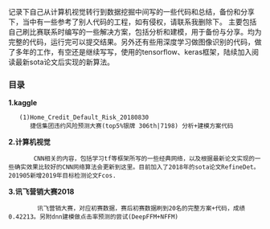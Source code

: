 记录下自己从计算机视觉转行到数据挖掘中间写的一些代码和总结，备份和分享下，当中有一些参考了别人代码的工程，如有侵权，请联系我删除下。
主要包括自己刷比赛联系时编写的一些解决方案，包括分析和建模，用于备份与分享。均为完整的代码，运行完可以提交结果。另外还有些用深度学习做图像识别的代码，做了多年的工作，有空还是继续写写，使用的tensorflow、keras框架，陆续加入阅读最新sota论文后实现的新算法。                               

### 目录
 **1.kaggle** 

       (1)Home_Credit_Default_Risk_20180830
          捷信集团违约风险预测大赛(top5%银牌 306th|7198) 分析+建模方案代码

 **2.计算机视觉** 

           CNN相关的内容，包括学习tf等框架所写的一些经典网络，以及根据最新论文实现的一些确实效果比较好的CNN网络算法会更新到这里。目前加入了2018年的sota论文RefineDet。201905新增2019年目标检测论文Fcos.
 **3.讯飞营销大赛2018** 

            讯飞营销大赛，对应初赛数据，赛后初赛数据刷到20名的完整方案+代码，成绩0.42213。另附dnn建模做点击率预测的尝试(DeepFFM+NFFM)



